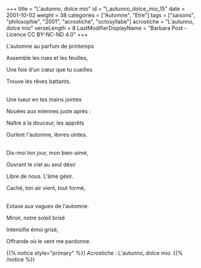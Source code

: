 +++
title = "L'autunno, dolce mio"
id = "l_autunno_dolce_mio_15"
date = 2001-10-02
weight = 38
categories = ["Automne", "Etre"]
tags = ["saisons", "philosophie", "2001", "acrostiche", "octosyllabe"]
acrostiche = "L'autunno, dolce mio"
verseLength = 8
LastModifierDisplayName = "Barbara Post - Licence CC BY-NC-ND 4.0"
+++

L'automne au parfum de printemps

Assemble les rues et les feuilles,

Une fois d'un cœur que tu cueilles

Trouve les rêves battants.

 \
Une lueur en tes mains jointes

Nouées aux miennes juste après :

Naître à la douceur, les apprêts

Ourlent l'automne, lèvres ointes.

 \
Dis-moi ton jour, mon bien-aimé,

Ouvrant le ciel au seul désir

Libre de nous. L'âme gésir.

Caché, ton air vient, tout formé,

 \
Extase aux vagues de l'automne.

Miroir, notre soleil brisé

Intensifie émoi grisé,

Offrande où le vent me pardonne.

{{% notice style="primary" %}}
Acrostiche : L'autunno, dolce mio.
{{% /notice %}}
